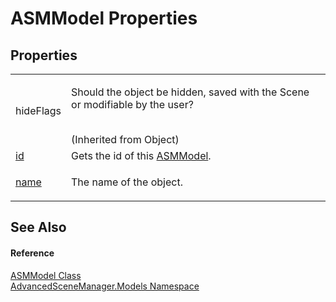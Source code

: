 # ASMModel Properties




## Properties
<table>
<tr>
<td>hideFlags</td>
<td><p>Should the object be hidden, saved with the Scene or modifiable by the user?</p><br />(Inherited from Object)</td></tr>
<tr>
<td><a href="P_AdvancedSceneManager_Models_ASMModel_id">id</a></td>
<td>Gets the id of this <a href="T_AdvancedSceneManager_Models_ASMModel">ASMModel</a>.</td></tr>
<tr>
<td><a href="P_AdvancedSceneManager_Models_ASMModel_name">name</a></td>
<td><p>The name of the object.</p></td></tr>
</table>

## See Also


#### Reference
<a href="T_AdvancedSceneManager_Models_ASMModel">ASMModel Class</a>  
<a href="N_AdvancedSceneManager_Models">AdvancedSceneManager.Models Namespace</a>  
